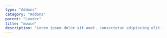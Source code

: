 ```yaml
---
type: "Addons"
category: "Addons"
parent: "Loader"
title: "mouse"
description: "Lorem ipsum dolor sit amet, consectetur adipiscing elit. Nunc tempus laoreet leo sit amet iaculis."
---
```


<demo>
  <demovanilla src="vanilla/addons/loader/mouse-spinner">
  </demovanilla>
</demo>

<demo>
  <demovanilla src="vanilla/addons/loader/mouse-filler">
  </demovanilla>
</demo>
